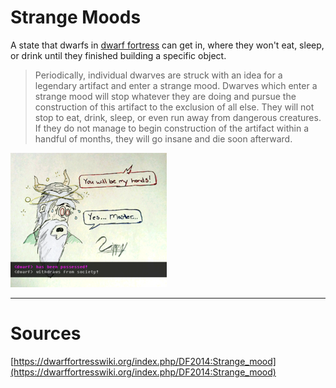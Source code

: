 # Strange Moods   
A state that dwarfs in [dwarf fortress](http://www.bay12games.com/dwarves/) can get in, where they won't eat, sleep, or drink until they finished building a specific object.    
   
> Periodically, individual dwarves are struck with an idea for a legendary artifact and enter a strange mood. Dwarves which enter a strange mood will stop whatever they are doing and pursue the construction of this artifact to the exclusion of all else. They will not stop to eat, drink, sleep, or even run away from dangerous creatures. If they do not manage to begin construction of the artifact within a handful of months, they will go insane and die soon afterward.    
   
![](../Resources/src/Pasted%20image%2020210825230416.png)   
   
---   
# Sources   
[https://dwarffortresswiki.org/index.php/DF2014:Strange_mood](https://dwarffortresswiki.org/index.php/DF2014:Strange_mood)